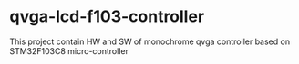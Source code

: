 # qvga-lcd-f103-controller
This project contain HW and SW of monochrome qvga controller based on STM32F103C8 micro-controller
